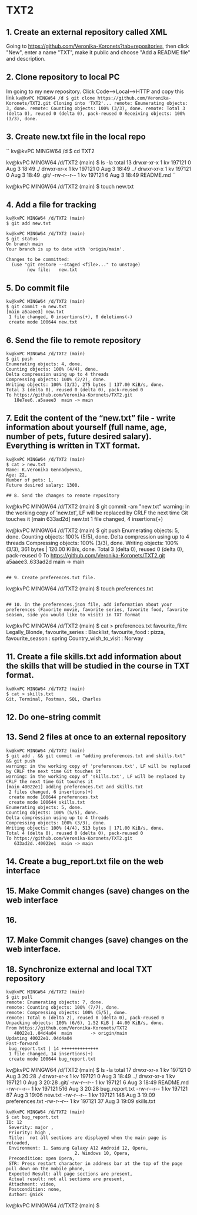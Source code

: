 # TXT2

## 1. Create an external repository called XML
Going to https://github.com/Veronika-Koronets?tab=repositories, then click "New", enter a name "TXT", make it public and choose "Add a README file" and description.

## 2. Clone repository to local PC
Im going to my new repository. Click Code-->Local-->HTTP and copy this link
``
kv@kvPC MINGW64 /d
$ git clone https://github.com/Veronika-Koronets/TXT2.git
Cloning into 'TXT2'...
remote: Enumerating objects: 3, done.
remote: Counting objects: 100% (3/3), done.
remote: Total 3 (delta 0), reused 0 (delta 0), pack-reused 0
Receiving objects: 100% (3/3), done.
``
## 3. Create new.txt file in the local repo
``
kv@kvPC MINGW64 /d
$ cd TXT2

kv@kvPC MINGW64 /d/TXT2 (main)
$ ls -la
total 13
drwxr-xr-x 1 kv 197121 0 Aug  3 18:49 ./
drwxr-xr-x 1 kv 197121 0 Aug  3 18:49 ../
drwxr-xr-x 1 kv 197121 0 Aug  3 18:49 .git/
-rw-r--r-- 1 kv 197121 6 Aug  3 18:49 README.md
``

kv@kvPC MINGW64 /d/TXT2 (main)
$ touch new.txt

## 4. Add a file for tracking
```
kv@kvPC MINGW64 /d/TXT2 (main)
$ git add new.txt

kv@kvPC MINGW64 /d/TXT2 (main)
$ git status
On branch main
Your branch is up to date with 'origin/main'.

Changes to be committed:
  (use "git restore --staged <file>..." to unstage)
        new file:   new.txt
```

## 5. Do commit file
```
kv@kvPC MINGW64 /d/TXT2 (main)
$ git commit -m new.txt
[main a5aaee3] new.txt
 1 file changed, 0 insertions(+), 0 deletions(-)
 create mode 100644 new.txt
```
## 6. Send the file to remote repository
```
kv@kvPC MINGW64 /d/TXT2 (main)
$ git push
Enumerating objects: 4, done.
Counting objects: 100% (4/4), done.
Delta compression using up to 4 threads
Compressing objects: 100% (2/2), done.
Writing objects: 100% (3/3), 275 bytes | 137.00 KiB/s, done.
Total 3 (delta 0), reused 0 (delta 0), pack-reused 0
To https://github.com/Veronika-Koronets/TXT2.git
   18e7ee6..a5aaee3  main -> main
```

## 7. Edit the content of the “new.txt” file - write information about yourself (full name, age, number of pets, future desired salary). Everything is written in TXT format.
```
kv@kvPC MINGW64 /d/TXT2 (main)
$ cat > new.txt
Name: K.Veronika Gennadyevna,
Age: 22,
Number of pets: 1,
Future desired salary: 1300.

## 8. Send the changes to remote repository
```
kv@kvPC MINGW64 /d/TXT2 (main)
$ git commit -am "new.txt"
warning: in the working copy of 'new.txt', LF will be replaced by CRLF the next time Git touches it
[main 633ad2d] new.txt
 1 file changed, 4 insertions(+)

kv@kvPC MINGW64 /d/TXT2 (main)
$ git push
Enumerating objects: 5, done.
Counting objects: 100% (5/5), done.
Delta compression using up to 4 threads
Compressing objects: 100% (3/3), done.
Writing objects: 100% (3/3), 361 bytes | 120.00 KiB/s, done.
Total 3 (delta 0), reused 0 (delta 0), pack-reused 0
To https://github.com/Veronika-Koronets/TXT2.git
   a5aaee3..633ad2d  main -> main
```

## 9. Create preferences.txt file.
```
kv@kvPC MINGW64 /d/TXT2 (main)
$ touch preferences.txt
```

## 10. In the preferences.json file, add information about your preferences (Favorite movie, favorite series, favorite food, favorite season, side you would like to visit) in TXT format
```
kv@kvPC MINGW64 /d/TXT2 (main)
$ cat > preferences.txt
 favourite_film: Legally_Blonde,
 favourite_series : Blacklist,
 favourite_food : pizza,
 favourite_season : spring
 Country_wish_to_visit : Norway

## 11. Create a file skills.txt add information about the skills that will be studied in the course in TXT format.
```
kv@kvPC MINGW64 /d/TXT2 (main)
$ cat > skills.txt
Git, Terminal, Postman, SQL, Charles
```

## 12. Do one-string commit
## 13. Send 2 files at once to an external repository
```
kv@kvPC MINGW64 /d/TXT2 (main)
$ git add . && git commit -m "adding preferences.txt and skills.txt" && git push
warning: in the working copy of 'preferences.txt', LF will be replaced by CRLF the next time Git touches it
warning: in the working copy of 'skills.txt', LF will be replaced by CRLF the next time Git touches it
[main 40022e1] adding preferences.txt and skills.txt
 2 files changed, 6 insertions(+)
 create mode 100644 preferences.txt
 create mode 100644 skills.txt
Enumerating objects: 5, done.
Counting objects: 100% (5/5), done.
Delta compression using up to 4 threads
Compressing objects: 100% (3/3), done.
Writing objects: 100% (4/4), 513 bytes | 171.00 KiB/s, done.
Total 4 (delta 0), reused 0 (delta 0), pack-reused 0
To https://github.com/Veronika-Koronets/TXT2.git
   633ad2d..40022e1  main -> main
```
## 14. Create a bug_report.txt file on the web interface
## 15. Make Commit changes (save) changes on the web interface
## 16. 

## 17. Make Commit changes (save) changes on the web interface.

## 18. Synchronize external and local TXT repository
```
kv@kvPC MINGW64 /d/TXT2 (main)
$ git pull
remote: Enumerating objects: 7, done.
remote: Counting objects: 100% (7/7), done.
remote: Compressing objects: 100% (5/5), done.
remote: Total 6 (delta 2), reused 0 (delta 0), pack-reused 0
Unpacking objects: 100% (6/6), 1.52 KiB | 44.00 KiB/s, done.
From https://github.com/Veronika-Koronets/TXT2
   40022e1..04d4a04  main       -> origin/main
Updating 40022e1..04d4a04
Fast-forward
 bug_report.txt | 14 ++++++++++++++
 1 file changed, 14 insertions(+)
 create mode 100644 bug_report.txt
```

kv@kvPC MINGW64 /d/TXT2 (main)
$ ls -la
total 17
drwxr-xr-x 1 kv 197121   0 Aug  3 20:28 ./
drwxr-xr-x 1 kv 197121   0 Aug  3 18:49 ../
drwxr-xr-x 1 kv 197121   0 Aug  3 20:28 .git/
-rw-r--r-- 1 kv 197121   6 Aug  3 18:49 README.md
-rw-r--r-- 1 kv 197121 516 Aug  3 20:28 bug_report.txt
-rw-r--r-- 1 kv 197121  87 Aug  3 19:06 new.txt
-rw-r--r-- 1 kv 197121 148 Aug  3 19:09 preferences.txt
-rw-r--r-- 1 kv 197121  37 Aug  3 19:09 skills.txt


```
kv@kvPC MINGW64 /d/TXT2 (main)
$ cat bug_report.txt
ID: 12
 Severity: major ,
 Priority: high ,
 Title:  not all sections are displayed when the main page is reloaded,
 Environment: 1. Samsung Galaxy A12 Android 12, Opera,
                          2. Windows 10, Opera,
 Precondition: open Opera,
 STR: Press restart character in address bar at the top of the page pull down on the mobile phone,
 Expected Result: all page sections are present,
 Actual result: not all sections are present,
 Attachment: video,
 Postcondition: none,
 Author: @nick
```



kv@kvPC MINGW64 /d/TXT2 (main)
$

